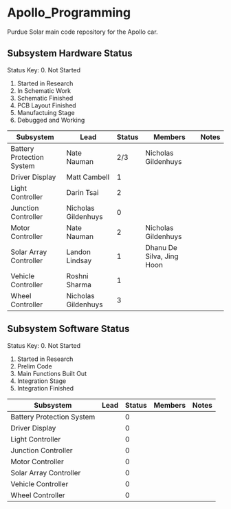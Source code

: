 # Apollo_Programming
Purdue Solar main code repository for the Apollo car. 


## Subsystem Hardware Status
Status Key:
0. Not Started
1. Started in Research
2. In Schematic Work
3. Schematic Finished
4. PCB Layout Finished
5. Manufactuing Stage
6. Debugged and Working

| Subsystem                 | Lead                | Status | Members                   | Notes |
|---------------------------|---------------------|--------|---------------------------|-------|
| Battery Protection System | Nate Nauman         | 2/3    | Nicholas Gildenhuys       |       |
| Driver Display            | Matt Cambell        | 1      |                           |       |
| Light Controller          | Darin Tsai          | 2      |                           |       |
| Junction Controller       | Nicholas Gildenhuys | 0      |                           |       |
| Motor Controller          | Nate Nauman         | 2      | Nicholas Gildenhuys       |       |
| Solar Array Controller    | Landon Lindsay      | 1      | Dhanu De Silva, Jing Hoon |       |
| Vehicle Controller        | Roshni Sharma       | 1      |                           |       |
| Wheel Controller          | Nicholas Gildenhuys | 3      |                           |       |

## Subsystem Software Status
Status Key:
0. Not Started
1. Started in Research
2. Prelim Code
3. Main Functions Built Out
4. Integration Stage
5. Integration Finished

| Subsystem                 | Lead                | Status | Members                    | Notes |
|---------------------------|---------------------|--------|----------------------------|-------|
| Battery Protection System |                     | 0      | 			                      |       |
| Driver Display            | 			              | 0      |                            |       |
| Light Controller          | 		                | 0      |                            |       |
| Junction Controller       | 			              | 0      |                            |       |
| Motor Controller          | 		                | 0      | 			                      |       |
| Solar Array Controller    | 		                | 0      | 			                      |       |
| Vehicle Controller        | 		                | 0      |                            |       |
| Wheel Controller          | 			              | 0      |                            |       |



